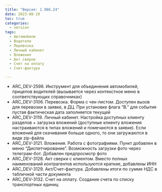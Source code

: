 ```yaml
---
title: "Версия: 1.986.24"
date: 2023-08-19
toc: true
categories:
  - version
tags:
  - Автомобили
  - Водители
  - Перевозка
  - Личный кабинет
  - Вложения
  - Акт сверки
  - Счет на оплату
  - Счет-фактура

---
```


-   ARC_DEV-2598. Инструмент для объединения автомобилей, прицепов водителей (вызывается через контекстное меню в соответствующих справочниках)
-   ARC_DEV-3106. Перевозка. Форма с чек-листом. Доступен вызов для перевозки в заявке, в ДЦ. При установке флага “В.” для события пустая фактическая дата заполняется текущей
-   ARC_DEV-3119. Личный кабинет. Настройка доступных клиенту разделов + загрузка вложений (доступные клиенту вложения настраиваются в типах вложений и помечаются в заявке). Если вложений для скачивания больше одного, то они загружаются в виде zip-файла
-   ARC_DEV-3121. Вложения. Работа с фотографиями. Пункт добавлен в меню “Диспетчирование”. Возможность загрузки фото через телеграм-бот. Добавлен предпросмотр фото
-   ARC_DEV-3128. Акт сверки с клиентом. Вместо полных наименований контрагентов  используются краткие, добавлены ИНН
-   ARC_DEV-3129. Акт/Счет-фактура. Добавлены итоги по сумме НДС в табличной части документа
-   ARC_DEV-3132. Счет на оплату. Создание счета по списку транспортных единиц
